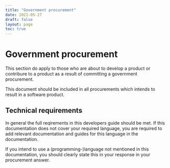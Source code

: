 ```yaml
---
title: "Government procurement"
date: 2021-05-27
draft: false
layout: page
toc: true
---
```



# Government procurement

This section do apply to those who are about to develop a product or contribure to a product as a result of committing a government procurement. 

This document should be included in all procurements which intends to result in a software product.

## Technical requirements

In general the full reqirements in this developers guide should be met. If this documentation does not cover your required language, you are required to add relevant documentation and guides for this language in the documentation. 

If you intend to use a (programming-)language not mentioned in this documentation, you should clearly state this in your response in your procurement answer.